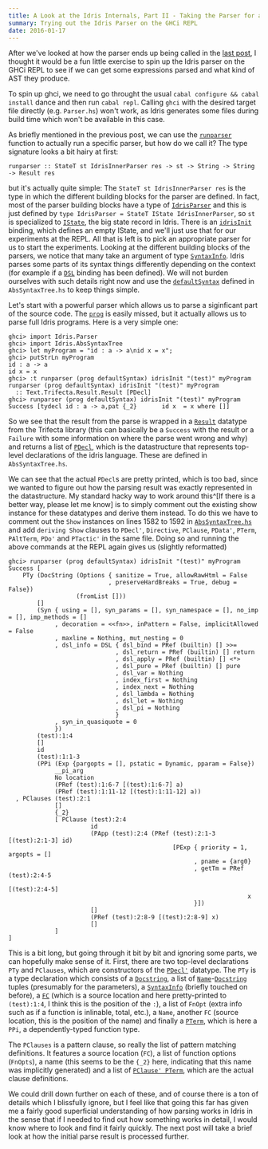 ```yaml
---
title: A Look at the Idris Internals, Part II - Taking the Parser for a Spin
summary: Trying out the Idris Parser on the GHCi REPL
date: 2016-01-17
---
```


After we've looked at how the parser ends up being called in the [last
post](/posts/A-look-at-the-Idris-Internals-Part-I-Overview-and-Parsing.html),
I thought it would be a fun little exercise to spin up the Idris parser on
the GHCi REPL to see if we can get some expressions parsed and what kind
of AST they produce.

To spin up ghci, we need to go throught the usual `cabal configure &&
cabal install` dance and then run `cabal repl`. Calling `ghci` with
the desired target file directly (e.g. `Parser.hs`) won't work, as
Idris generates some files during build time which won't be available
in this case.

As briefly mentioned in the previous post, we can use the
[`runparser`](https://github.com/idris-lang/Idris-dev/blob/76257997a9bf03d62e28cefba0d6a7d3d42eca28/src/Idris/ParseHelpers.hs#L77)
function to actually run a specific parser, but how do we call it?
The type signature looks a bit hairy at first:

```{.Haskell}
runparser :: StateT st IdrisInnerParser res -> st -> String -> String -> Result res
```

but it's actually quite simple: The `StateT st IdrisInnerParser res`
is the type in which the different building blocks for the parser are
defined. In fact, most of the parser building blocks have a type of
[`IdrisParser`](https://github.com/idris-lang/Idris-dev/blob/76257997a9bf03d62e28cefba0d6a7d3d42eca28/src/Idris/ParseHelpers.hs#L46)
and this is just defined by `type IdrisParser = StateT IState
IdrisInnerParser`, so `st` is specialized to
[`IState`](https://github.com/idris-lang/Idris-dev/blob/76257997a9bf03d62e28cefba0d6a7d3d42eca28/src/Idris/AbsSyntaxTree.hs#L178),
the big state record in Idris. There is an
[`idrisInit`](https://github.com/idris-lang/Idris-dev/blob/76257997a9bf03d62e28cefba0d6a7d3d42eca28/src/Idris/AbsSyntaxTree.hs#L343)
binding, which defines an empty IState, and we'll just use that for
our experiments at the REPL. All that is left is to pick an
appropriate parser for us to start the experiments. Looking at the
different building blocks of the parsers, we notice that many take an
argument of type
[`SyntaxInfo`][SyntaxInfo].
Idris parses some parts of its syntax things differently depending on
the context (for example if a
[`DSL`](https://github.com/idris-lang/Idris-dev/blob/76257997a9bf03d62e28cefba0d6a7d3d42eca28/src/Idris/AbsSyntaxTree.hs#L1325)
binding has been defined). We will not burden ourselves with such
details right now and use the
[`defaultSyntax`](https://github.com/idris-lang/Idris-dev/blob/76257997a9bf03d62e28cefba0d6a7d3d42eca28/src/Idris/AbsSyntaxTree.hs#L1463)
defined in `AbsSyntaxTree.hs` to keep things simple.

Let's start with a powerful parser which allows us to parse a
siginficant part of the source code. The
[`prog`](https://github.com/idris-lang/Idris-dev/blob/76257997a9bf03d62e28cefba0d6a7d3d42eca28/src/Idris/Parser.hs#L153)
is easily missed, but it actually allows us to parse full Idris programs.
Here is a very simple one:

```{.Haskell}
ghci> import Idris.Parser
ghci> import Idris.AbsSyntaxTree
ghci> let myProgram = "id : a -> a\nid x = x";
ghci> putStrLn myProgram
id : a -> a
id x = x
ghci> :t runparser (prog defaultSyntax) idrisInit "(test)" myProgram
runparser (prog defaultSyntax) idrisInit "(test)" myProgram
  :: Text.Trifecta.Result.Result [PDecl]
ghci> runparser (prog defaultSyntax) idrisInit "(test)" myProgram
Success [tydecl id : a -> a,pat {_2}       id x  = x where []]
```

So we see that the result from the parse is wrapped in a
[`Result`](http://hackage.haskell.org/package/trifecta-1.5.2/docs/Text-Trifecta-Result.html)
datatype from the Trifecta library (this can basically be a `Success`
with the result or a `Failure` with some information on where the
parse went wrong and why) and returns a list of
[`PDecl`](https://github.com/idris-lang/Idris-dev/blob/76257997a9bf03d62e28cefba0d6a7d3d42eca28/src/Idris/AbsSyntaxTree.hs#L637),
which is the datastructure that represents top-level declarations of
the idris language. These are defined in `AbsSyntaxTree.hs`.

We can see that the actual `PDecl`s are pretty printed, which is too
bad, since we wanted to figure out how the parsing result was exactly
represented in the datastructure. My standard hacky way to work
around this^[If there is a better way, please let me know] is to
simply comment out the existing show instance for these datatypes and
derive them instead. To do this we have to comment out the `Show`
instances on lines 1582 to 1592 in
[`AbsSyntaxTree.hs`](https://github.com/idris-lang/Idris-dev/blob/76257997a9bf03d62e28cefba0d6a7d3d42eca28/src/Idris/AbsSyntaxTree.hs#L1582)
and add `deriving Show` clauses to `PDecl'`, `Directive`, `PClause`,
`PData'`, `PTerm`, `PAltTerm`, `PDo'` and `PTactic'` in the same
file. Doing so and running the above commands at the REPL again gives
us (slightly reformatted)

```{.Haskell}
ghci> runparser (prog defaultSyntax) idrisInit "(test)" myProgram
Success [
    PTy (DocString (Options { sanitize = True, allowRawHtml = False
                            , preserveHardBreaks = True, debug = False})
                   (fromList []))
        []
        (Syn { using = [], syn_params = [], syn_namespace = [], no_imp = [], imp_methods = []
             , decoration = <<fn>>, inPattern = False, implicitAllowed = False
             , maxline = Nothing, mut_nesting = 0
             , dsl_info = DSL { dsl_bind = PRef (builtin) [] >>=
                              , dsl_return = PRef (builtin) [] return
                              , dsl_apply = PRef (builtin) [] <*>
                              , dsl_pure = PRef (builtin) [] pure
                              , dsl_var = Nothing
                              , index_first = Nothing
                              , index_next = Nothing
                              , dsl_lambda = Nothing
                              , dsl_let = Nothing
                              , dsl_pi = Nothing
                              }
             , syn_in_quasiquote = 0
             })
        (test):1:4
        []
        id
        (test):1:1-3
        (PPi (Exp {pargopts = [], pstatic = Dynamic, pparam = False})
             __pi_arg
             No location
             (PRef (test):1:6-7 [(test):1:6-7] a)
             (PRef (test):1:11-12 [(test):1:11-12] a))
  , PClauses (test):2:1
             []
             {_2}
             [ PClause (test):2:4
                       id
                       (PApp (test):2:4 (PRef (test):2:1-3 [(test):2:1-3] id)
                                              [PExp { priority = 1, argopts = []
                                                    , pname = {arg0}
                                                    , getTm = PRef (test):2:4-5
                                                                   [(test):2:4-5]
                                                                   x
                                                    }])
                       []
                       (PRef (test):2:8-9 [(test):2:8-9] x)
                       []
             ]
]
```

This is a bit long, but going through it bit by bit and ignoring some
parts, we can hopefully make sense of it. First, there are two
top-level declarations `PTy` and `PClauses`, which are constructors of
the
[`PDecl'`](https://github.com/idris-lang/Idris-dev/blob/76257997a9bf03d62e28cefba0d6a7d3d42eca28/src/Idris/AbsSyntaxTree.hs#L637)
datatype. The `PTy` is a type declaration which consists of a
[`Docstring`][Docstring], a list of
[`Name`][Name]-[`Docstring`][Docstring] tuples (presumably for the
parameters), a [`SyntaxInfo`][SyntaxInfo] (briefly touched on before),
a [`FC`][FC] (which is a source location and here pretty-printed to
`(test):1:4`, I think this is the position of the `:`), a list of
`FnOpt` (extra info such as if a function is inlinable, total, etc.),
a `Name`, another `FC` (source location, this is the position of the
name) and finally a [`PTerm`][PTerm], which is here a `PPi`, a
dependently-typed function type.

The `PClauses` is a pattern clause, so really the list of pattern
matching definitions. It features a source location (`FC`), a list of
function options (`FnOpts`), a name (this seems to be the `{_2}` here,
indicating that this name was implicitly generated) and a list of
[`PClause' PTerm`][PClause'], which are the actual clause definitions.

We could drill down further on each of these, and of course
there is a ton of details which I blissfully ignore, but I feel like
that going this far has given me a fairly good superficial
understanding of how parsing works in Idris in the sense that if I
needed to find out how something works in detail, I would know where
to look and find it fairly quickly. The next post will take a brief
look at how the initial parse result is processed further.

[SyntaxInfo]: https://github.com/idris-lang/Idris-dev/blob/76257997a9bf03d62e28cefba0d6a7d3d42eca28/src/Idris/AbsSyntaxTree.hs#L1443

[Docstring]: https://github.com/idris-lang/Idris-dev/blob/76257997a9bf03d62e28cefba0d6a7d3d42eca28/src/Idris/Docstrings.hs#L48

[Name]: https://github.com/idris-lang/Idris-dev/blob/76257997a9bf03d62e28cefba0d6a7d3d42eca28/src/Idris/Core/TT.hs#L452

[FC]: https://github.com/idris-lang/Idris-dev/blob/76257997a9bf03d62e28cefba0d6a7d3d42eca28/src/Idris/Core/TT.hs#L83

[PTerm]: https://github.com/idris-lang/Idris-dev/blob/76257997a9bf03d62e28cefba0d6a7d3d42eca28/src/Idris/AbsSyntaxTree.hs#L945

[PClause']: https://github.com/idris-lang/Idris-dev/blob/76257997a9bf03d62e28cefba0d6a7d3d42eca28/src/Idris/AbsSyntaxTree.hs#L751